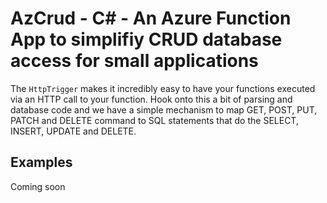 # AzCrud - C<span>#</span> - An Azure Function App to simplifiy CRUD database access for small applications

The `HttpTrigger` makes it incredibly easy to have your functions executed via an HTTP call to your function. Hook onto this a bit of parsing and database code and we have a simple mechanism to map GET, POST, PUT, PATCH and DELETE command to SQL statements that do the SELECT, INSERT, UPDATE and DELETE.

## Examples

Coming soon